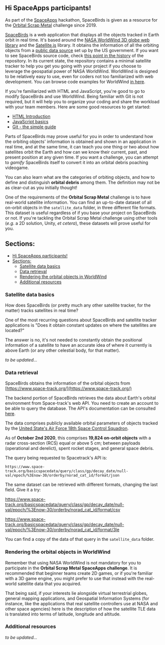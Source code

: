 ## Hi SpaceApps participants!

As part of the [SpaceApps](https://www.spaceappschallenge.org/) hackathon, SpaceBirds is given as a resource for the [Orbital Scrap Metal](https://2020.spaceappschallenge.org/challenges/sustain/orbital-scrap-metal-the-video-game-v20/details) challenge since 2019.

[SpaceBirds](https://worldwind.arc.nasa.gov/spacebirds/) is a web application that displays all the objects tracked in Earth orbit in real time. It's based around the [NASA WorldWind 3D globe web library](https://worldwind.arc.nasa.gov/web) and the [Satellite.js](https://github.com/shashwatak/satellite-js) library.  It obtains the information of all the orbiting objects from a [public data source](https://www.space-track.org/) set up by the US government. If you want to see SpaceBirds source code, check [this point in the history](https://github.com/WorldWindLabs/SpaceBirds/tree/59b4790296e4c6c610145dd5f4119521012cf8d6) of the repository. In its current state, the repository contains a minimal satellite tracker to help you get you going with your project if you choose to leverage the geospatial power of NASA WorldWind. WorldWind is designed to be relatively easy to use, even for coders not too familiarized with web development. You can browse code examples for WorldWind [in here](https://worldwind.arc.nasa.gov/web/examples/).

If you're familiarized with HTML and JavaScript, you're good to go to modify SpaceBirds and use WorldWind. Being familiar with Git is not required, but it will help you to organize your coding and share the workload with your team members. Here are some good resources to get started:
* [HTML Introduction](https://www.w3schools.com/html/html_intro.asp)
* [JavaScript basics](https://developer.mozilla.org/en-US/docs/Learn/Getting_started_with_the_web/JavaScript_basics)
* [Git - the simple guide](https://rogerdudler.github.io/git-guide/)

Parts of SpaceBirds may prove useful for you in order to understand how the orbiting objects' information is obtained and shown in an application in real time, and at the same time, it can teach you one thing or two about how satellites orbit the Earth and how can we know their current, past, and present position at any given time. If you want a challenge, you can attempt to *gamify* SpaceBirds itself to convert it into an orbital debris poaching videogame.

You can also learn what are the categories of orbiting objects, and how to define and distinguish **orbital debris** among them. The definition may not be as clear-cut as you initially thought!

One of the requirements of the **Orbital Scrap Metal** challenge is to have real-world satellite information. You can find an up-to-date dataset of all on-orbit objects in the `satellite_data` folder, in three different file formats. This dataset is useful regardless of if you base your project on SpaceBirds or not. If you're tackling the Orbital Scrap Metal challenge using other tools (*e.g*. a 2D solution, Unity, *et cetera*), these datasets will prove useful for you.

## Sections:

- [Hi SpaceApps participants!](#hi-spaceapps-participants)
- [Sections:](#sections)
  - [Satellite data basics](#satellite-data-basics)
  - [Data retrieval](#data-retrieval)
  - [Rendering the orbital objects in WorldWind](#rendering-the-orbital-objects-in-worldwind)
  - [Additional resources](#additional-resources)

### Satellite data basics

How does SpaceBirds (or pretty much any other satellite tracker, for the matter) tracks satellites in real time? 

One of the most recurring questions about SpaceBirds and satellite tracker applications is "Does it obtain constant updates on where the satellites are located?"

The answer is no, it's not needed to constantly obtain the positional information of a satellite to have an accurate idea of where it currently is above Earth (or any other celestial body, for that matter).

*to be updated...*

### Data retrieval

SpaceBirds obtains the information of the orbital objects from [https://www.space-track.org/](https://www.space-track.org/)

The backend portion of SpaceBirds retrieves the data about Earth's orbital environment from Space-track's web API. You need to create an account to be able to query the database. The API's documentation can be consulted [here](https://www.space-track.org/documentation#/api). 

The data comprises publicly available orbital parameters of objects tracked by the [United State's Air Force 18th Space Control Squadron](https://www.af.mil/News/Article-Display/Article/1335482/18th-space-control-squadron-keeping-watch-up-above/). 

As of **October 2nd 2020**, this comprises **19,824 on-orbit objects** with a radar cross-section (RCS) equal or above 5 cm; between payloads (operational and derelict), spent rocket stages, and general space debris.

The query being requested to Spacetrack's API is:

`https://www.space-track.org/basicspacedata/query/class/gp/decay_date/null-val/epoch/%3Enow-30/orderby/norad_cat_id/format/json`

The same dataset can be retrieved with different formats, changing the last field. Give it a try:

https://www.space-track.org/basicspacedata/query/class/gp/decay_date/null-val/epoch/%3Enow-30/orderby/norad_cat_id/format/csv

https://www.space-track.org/basicspacedata/query/class/gp/decay_date/null-val/epoch/%3Enow-30/orderby/norad_cat_id/format/3le

You can find a copy of the data of that query in the `satellite_data` folder.

### Rendering the orbital objects in WorldWind

Remember that using NASA WorldWind is not mandatory for you to participate in the **Orbital Scrap Metal SpaceApps challenge**. It is recommended that beginner teams create 2D games, or if you're familiar with a 3D game engine, you might prefer to use that instead with the real-world satellite data that you acquired.

That being said, if your interests lie alongside virtual terrestrial globes, general mapping applications, and Geospatial Information Systems (for instance, like the applications that real satellite controllers use at NASA and other space agencies) here is the description of how the satellite TLE data is translated into terms of latitude, longitude and altitude.

### Additional resources

*to be updated...*
